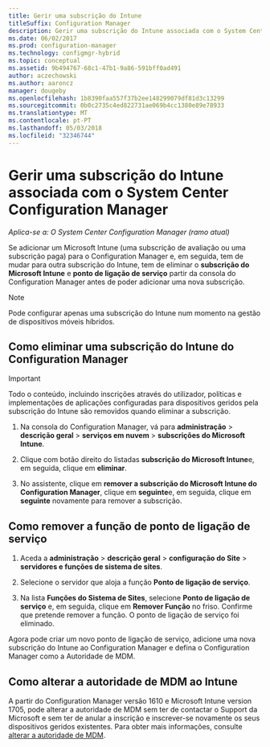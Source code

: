 ```yaml
---
title: Gerir uma subscrição do Intune
titleSuffix: Configuration Manager
description: Gerir uma subscrição do Intune associada com o System Center Configuration Manager.
ms.date: 06/02/2017
ms.prod: configuration-manager
ms.technology: configmgr-hybrid
ms.topic: conceptual
ms.assetid: 9b494767-68c1-47b1-9a86-591bff0ad491
author: aczechowski
ms.author: aaroncz
manager: dougeby
ms.openlocfilehash: 1b8390faa557f37b2ee148299079df81d3c13299
ms.sourcegitcommit: 0b0c2735c4ed822731ae069b4cc1380e89e78933
ms.translationtype: MT
ms.contentlocale: pt-PT
ms.lasthandoff: 05/03/2018
ms.locfileid: "32346744"
---
```

# <a name="manage-an-intune-subscription-associated-with-system-center-configuration-manager"></a>Gerir uma subscrição do Intune associada com o System Center Configuration Manager

*Aplica-se a: O System Center Configuration Manager (ramo atual)*

Se adicionar um Microsoft Intune (uma subscrição de avaliação ou uma subscrição paga) para o Configuration Manager e, em seguida, tem de mudar para outra subscrição do Intune, tem de eliminar o **subscrição do Microsoft Intune** e **ponto de ligação de serviço** partir da consola do Configuration Manager antes de poder adicionar uma nova subscrição.

> [!NOTE]
> Pode configurar apenas uma subscrição do Intune num momento na gestão de dispositivos móveis híbridos.

## <a name="how-to-delete-an-intune-subscription-from-configuration-manager"></a>Como eliminar uma subscrição do Intune do Configuration Manager

> [!IMPORTANT]
>  Todo o conteúdo, incluindo inscrições através do utilizador, políticas e implementações de aplicações configuradas para dispositivos geridos pela subscrição do Intune são removidos quando eliminar a subscrição.

1.  Na consola do Configuration Manager, vá para **administração** > **descrição geral** > **serviços em nuvem** > **subscrições do Microsoft Intune**.

2.  Clique com botão direito do listadas **subscrição do Microsoft Intune**e, em seguida, clique em **eliminar**.

3.   No assistente, clique em **remover a subscrição do Microsoft Intune do Configuration Manager**, clique em **seguinte**e, em seguida, clique em **seguinte** novamente para remover a subscrição.


## <a name="how-to-remove-the-service-connection-point-role"></a>Como remover a função de ponto de ligação de serviço

1.  Aceda a **administração** > **descrição geral** > **configuração do Site** > **servidores e funções de sistema de sites**.

2.  Selecione o servidor que aloja a função **Ponto de ligação de serviço**.

3.  Na lista **Funções do Sistema de Sites**, selecione **Ponto de ligação de serviço** e, em seguida, clique em **Remover Função** no friso. Confirme que pretende remover a função. O ponto de ligação de serviço foi eliminado.

Agora pode criar um novo ponto de ligação de serviço, adicione uma nova subscrição do Intune ao Configuration Manager e defina o Configuration Manager como a Autoridade de MDM.

## <a name="how-to-change-mdm-authority-to-intune"></a>Como alterar a autoridade de MDM ao Intune
A partir do Configuration Manager versão 1610 e Microsoft Intune version 1705, pode alterar a autoridade de MDM sem ter de contactar o Support da Microsoft e sem ter de anular a inscrição e inscrever-se novamente os seus dispositivos geridos existentes. Para obter mais informações, consulte [alterar a autoridade de MDM](/sccm/mdm/deploy-use/change-mdm-authority).
